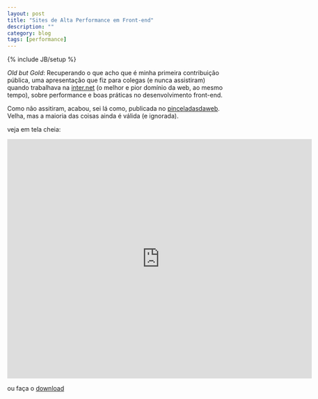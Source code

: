 ```yaml
---
layout: post
title: "Sites de Alta Performance em Front-end"
description: ""
category: blog
tags: [performance]
---
```

{% include JB/setup %}

*Old but Gold*: Recuperando o que acho que é minha primeira contribuição pública, uma apresentação que fiz para colegas (e nunca assistiram) quando trabalhava na [inter.net](http://www.inter.net/) (o melhor e pior domínio da web, ao mesmo tempo), sobre performance e boas práticas no desenvolvimento front-end.

Como não assitiram, acabou, sei lá como, publicada no [pinceladasdaweb](http://www.pinceladasdaweb.com.br/blog/2011/01/28/construindo-web-sites-de-alta-performance/). Velha, mas a maioria das coisas ainda é válida (e ignorada).

veja em tela cheia:

<iframe src="http://prezi.com/embed/xnety6t2emcs/?bgcolor=ffffff&amp;lock_to_path=0&amp;autoplay=0&amp;autohide_ctrls=0&amp;features=undefined&amp;disabled_features=undefined" width="700" height="550" frameBorder="0"></iframe>

ou faça o [download](http://goo.gl/RvY8e)




